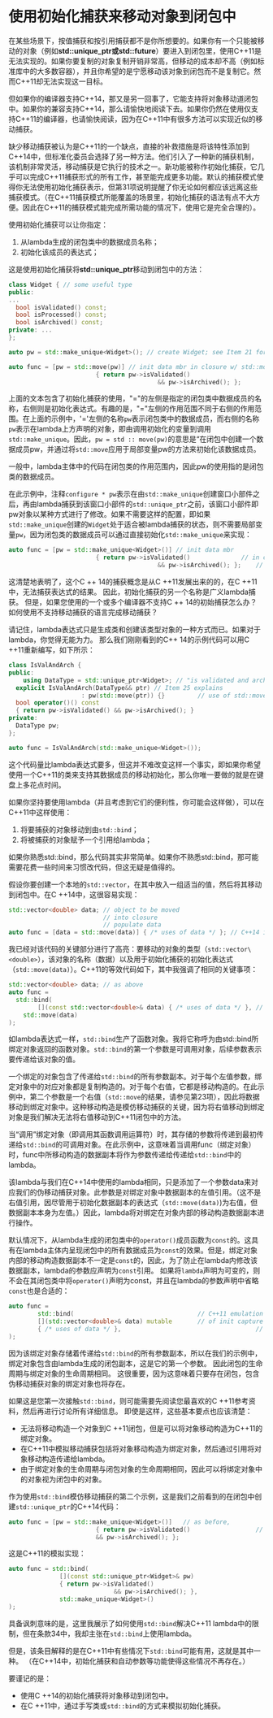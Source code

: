 # 使用初始化捕获来移动对象到闭包中

在某些场景下，按值捕获和按引用捕获都不是你所想要的。如果你有一个只能被移动的对象（例如**std::unique_ptr或std::future**）要进入到闭包里，使用C++11是无法实现的。如果你要复制的对象复制开销非常高，但移动的成本却不高（例如标准库中的大多数容器），并且你希望的是宁愿移动该对象到闭包而不是复制它。然而C++11却无法实现这一目标。

但如果你的编译器支持C++14，那又是另一回事了，它能支持将对象移动道闭包中。如果你的兼容支持C++14，那么请愉快地阅读下去。如果你仍然在使用仅支持C++11的编译器，也请愉快阅读，因为在C++11中有很多方法可以实现近似的移动捕获。

缺少移动捕获被认为是C++11的一个缺点，直接的补救措施是将该特性添加到C++14中，但标准化委员会选择了另一种方法。他们引入了一种新的捕获机制，该机制非常灵活，移动捕获是它执行的技术之一。新功能被称作初始化捕获，它几乎可以完成C++11捕获形式的所有工作，甚至能完成更多功能。默认的捕获模式使得你无法使用初始化捕获表示，但第31项说明提醒了你无论如何都应该远离这些捕获模式。（在C++11捕获模式所能覆盖的场景里，初始化捕获的语法有点不大方便。因此在C++11的捕获模式能完成所需功能的情况下，使用它是完全合理的）。

使用初始化捕获可以让你指定：

1. 从lambda生成的闭包类中的数据成员名称；
2. 初始化该成员的表达式；

这是使用初始化捕获将**std::unique_ptr**移动到闭包中的方法：

```c++
class Widget { // some useful type
public:
...
  bool isValidated() const;
  bool isProcessed() const;
  bool isArchived() const;
private: ...
};

auto pw = std::make_unique<Widget>(); // create Widget; see Item 21 for info on std::make_unique configure *pw

auto func = [pw = std::move(pw)] // init data mbr in closure w/ std::move(pw)
						{ return pw->isValidated()
										 && pw->isArchived(); };
```

上面的文本包含了初始化捕获的使用，"="的左侧是指定的闭包类中数据成员的名称，右侧则是初始化表达式。有趣的是，"="左侧的作用范围不同于右侧的作用范围。在上面的示例中，'='左侧的名称`pw`表示闭包类中的数据成员，而右侧的名称`pw`表示在lambda上方声明的对象，即由调用初始化的变量到调用`std::make_unique`。因此，`pw = std :: move(pw)`的意思是“在闭包中创建一个数据成员pw，并通过将`std::move`应用于局部变量pw的方法来初始化该数据成员。

一般中，lambda主体中的代码在闭包类的作用范围内，因此pw的使用指的是闭包类的数据成员。

在此示例中，注释`configure * pw`表示在由`std::make_unique`创建窗口小部件之后，再由lambda捕获到该窗口小部件的`std::unique_ptr`之前，该窗口小部件即pw对象以某种方式进行了修改。如果不需要这样的配置，即如果`std::make_unique`创建的`Widget`处于适合被lambda捕获的状态，则不需要局部变量`pw`，因为闭包类的数据成员可以通过直接初始化`std::make_unique`来实现：

```c++
auto func = [pw = std::make_unique<Widget>()] // init data mbr 
						{ return pw->isValidated() 				// in closure w/
										 && pw->isArchived(); }; 	// result of call // to make_unique
```

这清楚地表明了，这个C ++ 14的捕获概念是从C ++11发展出来的的，在C ++11中，无法捕获表达式的结果。 因此，初始化捕获的另一个名称是广义lambda捕获。
但是，如果您使用的一个或多个编译器不支持C ++ 14的初始捕获怎么办？ 如何使用不支持移动捕获的语言完成移动捕获？

请记住，lambda表达式只是生成类和创建该类型对象的一种方式而已。如果对于lambda，你觉得无能为力。 那么我们刚刚看到的C++ 14的示例代码可以用C ++11重新编写，如下所示：

```c++
class IsValAndArch {
public:
	using DataType = std::unique_ptr<Widget>; // "is validated and archived"
  explicit IsValAndArch(DataType&& ptr) // Item 25 explains
  					: pw(std::move(ptr)) {} 		// use of std::move
  bool operator()() const
  { return pw->isValidated() && pw->isArchived(); }
private:
  DataType pw;
};

auto func = IsValAndArch(std::make_unique<Widget>());
```

这个代码量比lambda表达式要多，但这并不难改变这样一个事实，即如果你希望使用一个C++11的类来支持其数据成员的移动初始化，那么你唯一要做的就是在键盘上多花点时间。

如果你坚持要使用lambda（并且考虑到它们的便利性，你可能会这样做），可以在C++11中这样使用：

1. 将要捕获的对象移动到由`std::bind`；
2. 将被捕获的对象赋予一个引用给lambda；

如果你熟悉std::bind，那么代码其实非常简单。如果你不熟悉std::bind，那可能需要花费一些时间来习惯改代码，但这无疑是值得的。

假设你要创建一个本地的`std::vector`，在其中放入一组适当的值，然后将其移动到闭包中。在C ++14中，这很容易实现：

```c++
std::vector<double> data; // object to be moved
                          // into closure
                          // populate data
auto func = [data = std::move(data)] { /* uses of data */ }; // C++14 init capture
```

我已经对该代码的关键部分进行了高亮：要移动的对象的类型（`std::vector\<double>`），该对象的名称（数据）以及用于初始化捕获的初始化表达式（`std::move(data)`）。C++11的等效代码如下，其中我强调了相同的关键事项：

```c++
std::vector<double> data; // as above
auto func =
  std::bind(																										// C++11 emulation
		[](const std::vector<double>& data) { /* uses of data */ }, // of init capture
  	std::move(data)
);
```

如lambda表达式一样，`std::bind`生产了函数对象。我将它称呼为由std::bind所绑定对象返回的函数对象。`std::bind`的第一个参数是可调用对象，后续参数表示要传递给该对象的值。

一个绑定的对象包含了传递给`std::bind`的所有参数副本。对于每个左值参数，绑定对象中的对应对象都是复制构造的。对于每个右值，它都是移动构造的。在此示例中，第二个参数是一个右值（`std::move`的结果，请参见第23项），因此将数据移动到绑定对象中。这种移动构造是模仿移动捕获的关键，因为将右值移动到绑定对象是我们解决无法将右值移动到C++11闭包中的方法。

当“调用”绑定对象（即调用其函数调用运算符）时，其存储的参数将传递到最初传递给`std::bind`的可调用对象。在此示例中，这意味着当调用func（绑定对象）时，func中所移动构造的数据副本将作为参数传递给传递给`std::bind`中的lambda。

该lambda与我们在C++14中使用的lambda相同，只是添加了一个参数data来对应我们的伪移动捕获对象。此参数是对绑定对象中数据副本的左值引用。（这不是右值引用，因尽管用于初始化数据副本的表达式（`std::move(data)`)为右值，但数据副本本身为左值。）因此，lambda将对绑定在对象内部的移动构造数据副本进行操作。

默认情况下，从lambda生成的闭包类中的`operator()`成员函数为`const`的。这具有在lambda主体内呈现闭包中的所有数据成员为`const`的效果。但是，绑定对象内部的移动构造数据副本不一定是`const`的，因此，为了防止在lambda内修改该数据副本，lambda的参数应声明为`const`引用。 如果将`lambda`声明为可变的，则不会在其闭包类中将`operator()`声明为const，并且在lambda的参数声明中省略`const`也是合适的：

```c++
auto func =
     	std::bind(                               	// C++11 emulation
    	[](std::vector<double>& data) mutable 		// of init capture
    	{ /* uses of data */ }, 									// for mutable lambda std::move(data)
);
```

因为该绑定对象存储着传递给`std::bind`的所有参数副本，所以在我们的示例中，绑定对象包含由lambda生成的闭包副本，这是它的第一个参数。 因此闭包的生命周期与绑定对象的生命周期相同。 这很重要，因为这意味着只要存在闭包，包含伪移动捕获对象的绑定对象也将存在。

如果这是您第一次接触`std::bind`，则可能需要先阅读您最喜欢的C ++11参考资料，然后再进行讨论所有详细信息。 即使是这样，这些基本要点也应该清楚：

* 无法将移动构造一个对象到C ++11闭包，但是可以将对象移动构造为C++11的绑定对象。
* 在C++11中模拟移动捕获包括将对象移动构造为绑定对象，然后通过引用将对象移动构造传递给lambda。
* 由于绑定对象的生命周期与闭包对象的生命周期相同，因此可以将绑定对象中的对象视为闭包中的对象。

作为使用`std::bind`模仿移动捕获的第二个示例，这是我们之前看到的在闭包中创建`std::unique_ptr`的C++14代码：

```c++
auto func = [pw = std::make_unique<Widget>()]  	// as before,
						{ return pw->isValidated()					// create pw
						&& pw->isArchived(); };							// in closure
```

这是C++11的模拟实现：

```c++
auto func = std::bind(
              [](const std::unique_ptr<Widget>& pw)
              { return pw->isValidated()
               				 && pw->isArchived(); },
              std::make_unique<Widget>()
);
```

具备讽刺意味的是，这里我展示了如何使用`std::bind`解决C++11 lambda中的限制，但在条款34中，我却主张在`std::bind`上使用lambda。

但是，该条目解释的是在C++11中有些情况下`std::bind`可能有用，这就是其中一种。 （在C++14中，初始化捕获和自动参数等功能使得这些情况不再存在。）

要谨记的是：

* 使用C ++14的初始化捕获将对象移动到闭包中。
* 在C ++11中，通过手写类或`std::bind`的方式来模拟初始化捕获。